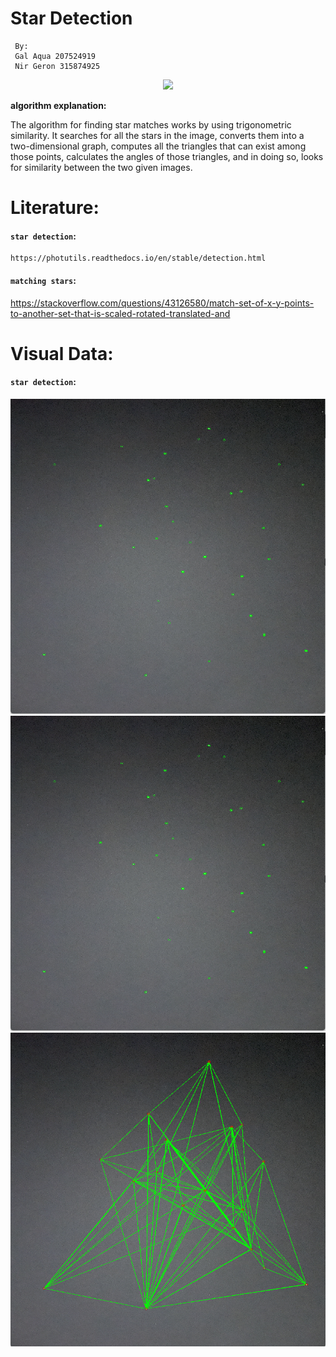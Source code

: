 # Star Detection
     By:
     Gal Aqua 207524919
     Nir Geron 315874925

<p align="center">

<img src="https://images.livemint.com/img/2023/01/07/600x338/NASA_1673051506909_1673051507133_1673051507133.png">

</p>
 

**algorithm explanation:**

The algorithm for finding star matches works by using trigonometric similarity.
It searches for all the stars in the image, converts them into a two-dimensional graph, 
computes all the triangles that can exist among those points, 
calculates the angles of those triangles, and in doing so, 
looks for similarity between the two given images.

 
# Literature:
#### `star detection`:
	https://photutils.readthedocs.io/en/stable/detection.html
#### `matching stars`:
  https://stackoverflow.com/questions/43126580/match-set-of-x-y-points-to-another-set-that-is-scaled-rotated-translated-and


# Visual Data:
#### `star detection`:
![image](https://github.com/1galaqua/star_detection/blob/main/stars_images/image.png)
![image](https://github.com/1galaqua/star_detection/blob/main/stars_images/image2.png)
![image](https://github.com/1galaqua/star_detection/blob/main/stars_images/result.png)



